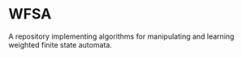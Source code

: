 # WFSA
A repository implementing algorithms for manipulating and learning weighted finite state automata.
